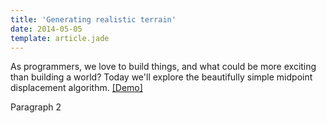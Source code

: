 ```yaml
---
title: 'Generating realistic terrain'
date: 2014-05-05
template: article.jade
---
```


As programmers, we love to build things,
and what could be more exciting than building a world?
Today we'll explore the beautifully simple midpoint displacement algorithm.
[ [Demo] ](/demos/terrain)

Paragraph 2
